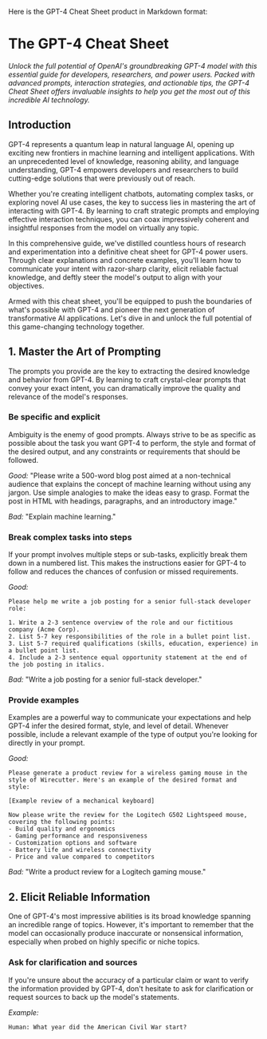 Here is the GPT-4 Cheat Sheet product in Markdown format:

# The GPT-4 Cheat Sheet
*Unlock the full potential of OpenAI's groundbreaking GPT-4 model with this essential guide for developers, researchers, and power users. Packed with advanced prompts, interaction strategies, and actionable tips, the GPT-4 Cheat Sheet offers invaluable insights to help you get the most out of this incredible AI technology.*

## Introduction
GPT-4 represents a quantum leap in natural language AI, opening up exciting new frontiers in machine learning and intelligent applications. With an unprecedented level of knowledge, reasoning ability, and language understanding, GPT-4 empowers developers and researchers to build cutting-edge solutions that were previously out of reach.  

Whether you're creating intelligent chatbots, automating complex tasks, or exploring novel AI use cases, the key to success lies in mastering the art of interacting with GPT-4. By learning to craft strategic prompts and employing effective interaction techniques, you can coax impressively coherent and insightful responses from the model on virtually any topic.

In this comprehensive guide, we've distilled countless hours of research and experimentation into a definitive cheat sheet for GPT-4 power users. Through clear explanations and concrete examples, you'll learn how to communicate your intent with razor-sharp clarity, elicit reliable factual knowledge, and deftly steer the model's output to align with your objectives. 

Armed with this cheat sheet, you'll be equipped to push the boundaries of what's possible with GPT-4 and pioneer the next generation of transformative AI applications. Let's dive in and unlock the full potential of this game-changing technology together.

## 1. Master the Art of Prompting
The prompts you provide are the key to extracting the desired knowledge and behavior from GPT-4. By learning to craft crystal-clear prompts that convey your exact intent, you can dramatically improve the quality and relevance of the model's responses.

### Be specific and explicit
Ambiguity is the enemy of good prompts. Always strive to be as specific as possible about the task you want GPT-4 to perform, the style and format of the desired output, and any constraints or requirements that should be followed. 

*Good:* "Please write a 500-word blog post aimed at a non-technical audience that explains the concept of machine learning without using any jargon. Use simple analogies to make the ideas easy to grasp. Format the post in HTML with headings, paragraphs, and an introductory image."

*Bad:* "Explain machine learning."

### Break complex tasks into steps
If your prompt involves multiple steps or sub-tasks, explicitly break them down in a numbered list. This makes the instructions easier for GPT-4 to follow and reduces the chances of confusion or missed requirements.

*Good:*
```
Please help me write a job posting for a senior full-stack developer role:

1. Write a 2-3 sentence overview of the role and our fictitious company (Acme Corp).
2. List 5-7 key responsibilities of the role in a bullet point list.
3. List 5-7 required qualifications (skills, education, experience) in a bullet point list. 
4. Include a 2-3 sentence equal opportunity statement at the end of the job posting in italics.
```

*Bad:* "Write a job posting for a senior full-stack developer."

### Provide examples
Examples are a powerful way to communicate your expectations and help GPT-4 infer the desired format, style, and level of detail. Whenever possible, include a relevant example of the type of output you're looking for directly in your prompt.

*Good:*
```
Please generate a product review for a wireless gaming mouse in the style of Wirecutter. Here's an example of the desired format and style:

[Example review of a mechanical keyboard]

Now please write the review for the Logitech G502 Lightspeed mouse, covering the following points:
- Build quality and ergonomics 
- Gaming performance and responsiveness
- Customization options and software
- Battery life and wireless connectivity
- Price and value compared to competitors
```

*Bad:* "Write a product review for a Logitech gaming mouse."

## 2. Elicit Reliable Information
One of GPT-4's most impressive abilities is its broad knowledge spanning an incredible range of topics. However, it's important to remember that the model can occasionally produce inaccurate or nonsensical information, especially when probed on highly specific or niche topics. 

### Ask for clarification and sources
If you're unsure about the accuracy of a particular claim or want to verify the information provided by GPT-4, don't hesitate to ask for clarification or request sources to back up the model's statements.

*Example:*
```
Human: What year did the American Civil War start?